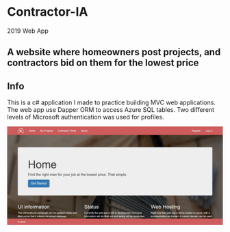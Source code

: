 # Contractor-IA
2019 Web App

## A website where homeowners post projects, and contractors bid on them for the lowest price

## Info
This is a c# application I made to practice building MVC web applications.
The web app use Dapper ORM to access Azure SQL tables.
Two different levels of Microsoft authentication was used for profiles.

![Website Screenshot](https://github.com/mattmorgan6/Contractor-IA/blob/master/ContractorFind/Content/Images/snipOfHomepage.JPG)
